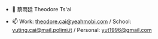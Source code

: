 - 👋 蔡雨廷 Theodore Ts'ai

- 📫 Work: theodore.cai@yeahmobi.com / School: yuting.cai@mail.polimi.it / Personal: yut1996@gmail.com

<!---
theodoretsai/theodoretsai is a ✨ special ✨ repository because its `README.md` (this file) appears on your GitHub profile.
You can click the Preview link to take a look at your changes.
--->
